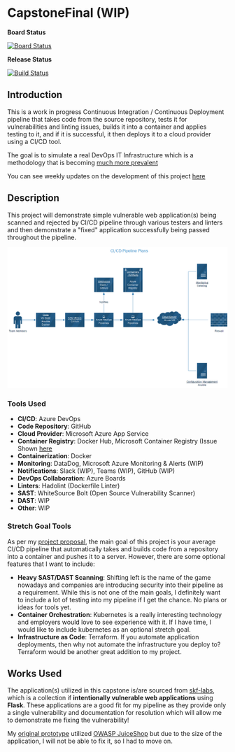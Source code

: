# CapstoneFinal (WIP)
**Board Status**

[![Board Status](https://dev.azure.com/LAW175/767c6892-8352-43c5-a5fe-4aaf6d359011/04ca78cd-d78e-4980-b3cf-7ed4a305f9a3/_apis/work/boardbadge/189c5a36-0f19-4552-ac89-e765b550a98c?columnOptions=1)](https://dev.azure.com/LAW175/767c6892-8352-43c5-a5fe-4aaf6d359011/_boards/board/t/04ca78cd-d78e-4980-b3cf-7ed4a305f9a3/Microsoft.RequirementCategory/) 

**Release Status** 

[![Build Status](https://dev.azure.com/LAW175/Capstone%20Final/_apis/build/status/ThyLAW.CapstoneFinal?branchName=main)](https://dev.azure.com/LAW175/Capstone%20Final/_build/latest?definitionId=8&branchName=main)


## Introduction
This is a work in progress Continuous Integration / Continuous Deployment pipeline that takes code from the source repository, tests it for vulnerabilities and linting issues, builds it into a container and applies testing to it, and if it is successful, it then deploys it to a cloud provider using a CI/CD tool.

The goal is to simulate a real DevOps IT Infrastructure which is a methodology that is becoming [much more prevalent ](https://cloud.google.com/blog/products/devops-sre/announcing-dora-2021-accelerate-state-of-devops-report)

You can see weekly updates on the development of this project [here](https://lawsblog.me/)

## Description

This project will demonstrate simple vulnerable web application(s) being scanned and rejected by CI/CD pipeline through various testers and linters and then demonstrate a "fixed" application successfully being passed throughout the pipeline.

![9-21-21 Pipeline Plan](/9-21-21diagram.png)

### Tools Used

- **CI/CD**: Azure DevOps
- **Code Repository**: GitHub
- **Cloud Provider**: Microsoft Azure App Service
- **Container Registry**: Docker Hub, Microsoft Container Registry (Issue Shown [here](https://docs.microsoft.com/en-us/answers/questions/593633/azure-app-service-fails-to-start-docker-flask-can.html)
- **Containerization**: Docker
- **Monitoring**: DataDog, Microsoft Azure Monitoring & Alerts (WIP)
- **Notifications**: Slack (WIP), Teams (WIP), GitHub (WIP)
- **DevOps Collaboration**: Azure Boards
- **Linters**: Hadolint (Dockerfile Linter)
- **SAST**: WhiteSource Bolt (Open Source Vulnerability Scanner)
- **DAST**: WIP
- **Other**: WIP

### Stretch Goal Tools

As per my [project proposal](https://lawsblog.me/posts/capstone-project-week-2-proposal/), the main goal of this project is your average CI/CD pipeline that automatically takes and builds code from a repository into a container and pushes it to a server. However, there are some optional features that I want to include:

- **Heavy SAST/DAST Scanning**: Shifting left is the name of the game nowadays and companies are introducing security into their pipeline as a requirement. While this is not one of the main goals, I definitely want to include a lot of testing into my pipeline if I get the chance. No plans or ideas for tools yet.
- **Container Orchestration**: Kubernetes is a really interesting technology and employers would love to see experience with it. If I have time, I would like to include kubernetes as an optional stretch goal.
- **Infrastructure as Code**: Terraform. If you automate application deployments, then why not automate the infrastructure you deploy to? Terraform would be another great addition to my project.

## Works Used

The application(s) utilized in this capstone is/are sourced from [skf-labs](https://github.com/blabla1337/skf-labs), which is a collection if **intentionally vulnerable web applications** using **Flask**. These applications are a good fit for my pipeline as they provide only a single vulnerability and documentation for resolution which will allow me to demonstrate me fixing the vulnerability!

My [original prototype](https://github.com/ThyLAW/CapstonePrototype) utilized [OWASP JuiceShop](https://github.com/juice-shop/juice-shop) but due to the size of the application, I will not be able to fix it, so I had to move on.
